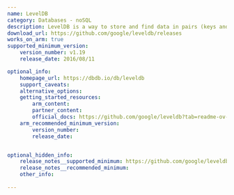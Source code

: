 ```yaml
---
name: LevelDB
category: Databases - noSQL
description: LevelDB is a way to store and find data in pairs (keys and values). It's perfect for apps that need a simple, small database.
download_url: https://github.com/google/leveldb/releases
works_on_arm: true
supported_minimum_version:
    version_number: v1.19
    release_date: 2016/08/11

optional_info:
    homepage_url: https://dbdb.io/db/leveldb
    support_caveats:
    alternative_options:
    getting_started_resources:
        arm_content:
        partner_content:
        official_docs: https://github.com/google/leveldb?tab=readme-ov-file#building
    arm_recommended_minimum_version:
        version_number:
        release_date:


optional_hidden_info:
    release_notes__supported_minimum: https://github.com/google/leveldb/releases/tag/v1.19
    release_notes__recommended_minimum:
    other_info:
 
---
```

